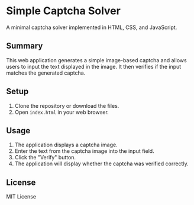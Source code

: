 # Simple Captcha Solver

A minimal captcha solver implemented in HTML, CSS, and JavaScript.

## Summary

This web application generates a simple image-based captcha and allows users to input the text displayed in the image. It then verifies if the input matches the generated captcha.

## Setup

1.  Clone the repository or download the files.
2.  Open `index.html` in your web browser.

## Usage

1.  The application displays a captcha image.
2.  Enter the text from the captcha image into the input field.
3.  Click the "Verify" button.
4.  The application will display whether the captcha was verified correctly.

## License

MIT License